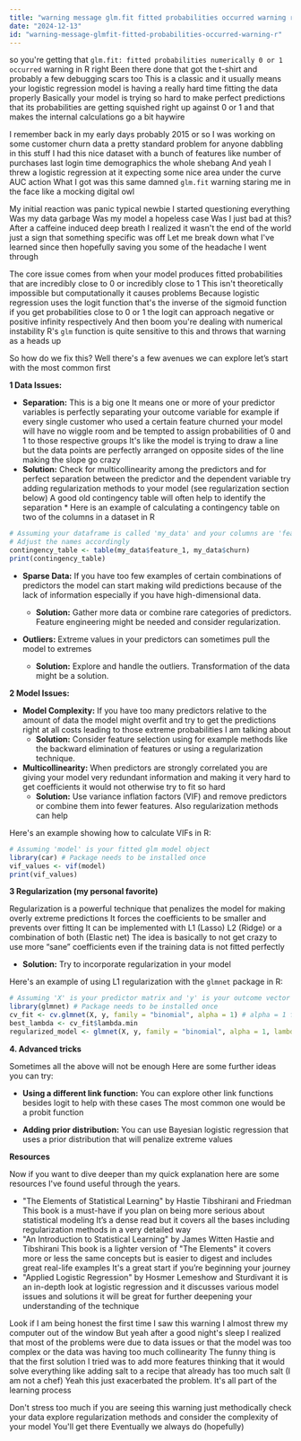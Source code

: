 ```yaml
---
title: "warning message glm.fit fitted probabilities occurred warning r?"
date: "2024-12-13"
id: "warning-message-glmfit-fitted-probabilities-occurred-warning-r"
---
```


 so you're getting that `glm.fit: fitted probabilities numerically 0 or 1 occurred` warning in R right Been there done that got the t-shirt and probably a few debugging scars too This is a classic and it usually means your logistic regression model is having a really hard time fitting the data properly Basically your model is trying so hard to make perfect predictions that its probabilities are getting squished right up against 0 or 1 and that makes the internal calculations go a bit haywire

I remember back in my early days probably 2015 or so I was working on some customer churn data a pretty standard problem for anyone dabbling in this stuff I had this nice dataset with a bunch of features like number of purchases last login time demographics the whole shebang And yeah I threw a logistic regression at it expecting some nice area under the curve AUC action What I got was this same damned `glm.fit` warning staring me in the face like a mocking digital owl

My initial reaction was panic typical newbie I started questioning everything Was my data garbage Was my model a hopeless case Was I just bad at this? After a caffeine induced deep breath I realized it wasn't the end of the world just a sign that something specific was off Let me break down what I've learned since then hopefully saving you some of the headache I went through

The core issue comes from when your model produces fitted probabilities that are incredibly close to 0 or incredibly close to 1 This isn't theoretically impossible but computationally it causes problems Because logistic regression uses the logit function that's the inverse of the sigmoid function if you get probabilities close to 0 or 1 the logit can approach negative or positive infinity respectively And then boom you're dealing with numerical instability R's `glm` function is quite sensitive to this and throws that warning as a heads up

So how do we fix this? Well there's a few avenues we can explore let’s start with the most common first

**1 Data Issues:**

*   **Separation:** This is a big one It means one or more of your predictor variables is perfectly separating your outcome variable for example if every single customer who used a certain feature churned your model will have no wiggle room and be tempted to assign probabilities of 0 and 1 to those respective groups It's like the model is trying to draw a line but the data points are perfectly arranged on opposite sides of the line making the slope go crazy
   *   **Solution:** Check for multicollinearity among the predictors and for perfect separation between the predictor and the dependent variable try adding regularization methods to your model (see regularization section below) A good old contingency table will often help to identify the separation
    *   Here is an example of calculating a contingency table on two of the columns in a dataset in R

```R
# Assuming your dataframe is called 'my_data' and your columns are 'feature_1' and 'churn'
# Adjust the names accordingly
contingency_table <- table(my_data$feature_1, my_data$churn)
print(contingency_table)
```
* **Sparse Data:** If you have too few examples of certain combinations of predictors the model can start making wild predictions because of the lack of information especially if you have high-dimensional data.
   *   **Solution:** Gather more data or combine rare categories of predictors. Feature engineering might be needed and consider regularization.

*   **Outliers:** Extreme values in your predictors can sometimes pull the model to extremes
    *   **Solution:** Explore and handle the outliers. Transformation of the data might be a solution.

**2 Model Issues:**

*   **Model Complexity:** If you have too many predictors relative to the amount of data the model might overfit and try to get the predictions right at all costs leading to those extreme probabilities I am talking about
    *   **Solution:** Consider feature selection using for example methods like the backward elimination of features or using a regularization technique.
*   **Multicollinearity:** When predictors are strongly correlated you are giving your model very redundant information and making it very hard to get coefficients it would not otherwise try to fit so hard
    *   **Solution:** Use variance inflation factors (VIF) and remove predictors or combine them into fewer features. Also regularization methods can help

Here's an example showing how to calculate VIFs in R:

```R
# Assuming 'model' is your fitted glm model object
library(car) # Package needs to be installed once
vif_values <- vif(model)
print(vif_values)
```

**3 Regularization (my personal favorite)**

Regularization is a powerful technique that penalizes the model for making overly extreme predictions It forces the coefficients to be smaller and prevents over fitting It can be implemented with L1 (Lasso) L2 (Ridge) or a combination of both (Elastic net) The idea is basically to not get crazy to use more “sane” coefficients even if the training data is not fitted perfectly

*   **Solution:** Try to incorporate regularization in your model

Here's an example of using L1 regularization with the `glmnet` package in R:

```R
# Assuming 'X' is your predictor matrix and 'y' is your outcome vector
library(glmnet) # Package needs to be installed once
cv_fit <- cv.glmnet(X, y, family = "binomial", alpha = 1) # alpha = 1 for lasso
best_lambda <- cv_fit$lambda.min
regularized_model <- glmnet(X, y, family = "binomial", alpha = 1, lambda = best_lambda)
```

**4. Advanced tricks**

Sometimes all the above will not be enough Here are some further ideas you can try:

*   **Using a different link function:** You can explore other link functions besides logit to help with these cases The most common one would be a probit function

*  **Adding prior distribution:** You can use Bayesian logistic regression that uses a prior distribution that will penalize extreme values

**Resources**

Now if you want to dive deeper than my quick explanation here are some resources I've found useful through the years.

*   "The Elements of Statistical Learning" by Hastie Tibshirani and Friedman This book is a must-have if you plan on being more serious about statistical modeling It’s a dense read but it covers all the bases including regularization methods in a very detailed way
*   "An Introduction to Statistical Learning" by James Witten Hastie and Tibshirani This book is a lighter version of "The Elements" it covers more or less the same concepts but is easier to digest and includes great real-life examples It's a great start if you’re beginning your journey
*   "Applied Logistic Regression" by Hosmer Lemeshow and Sturdivant it is an in-depth look at logistic regression and it discusses various model issues and solutions it will be great for further deepening your understanding of the technique

Look if I am being honest the first time I saw this warning I almost threw my computer out of the window But yeah after a good night's sleep I realized that most of the problems were due to data issues or that the model was too complex or the data was having too much collinearity The funny thing is that the first solution I tried was to add more features thinking that it would solve everything like adding salt to a recipe that already has too much salt (I am not a chef) Yeah this just exacerbated the problem. It's all part of the learning process

Don't stress too much if you are seeing this warning just methodically check your data explore regularization methods and consider the complexity of your model You'll get there Eventually we always do (hopefully)
